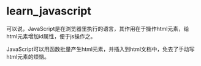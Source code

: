 # learn_javascript

可以说，JavaScript是在浏览器里执行的语言，其作用在于操作html元素，给html元素增加id属性，便于js操作之。

JavaScript可以用函数批量产生html元素，并插入到html文档中，免去了手动写html元素的烦恼。


